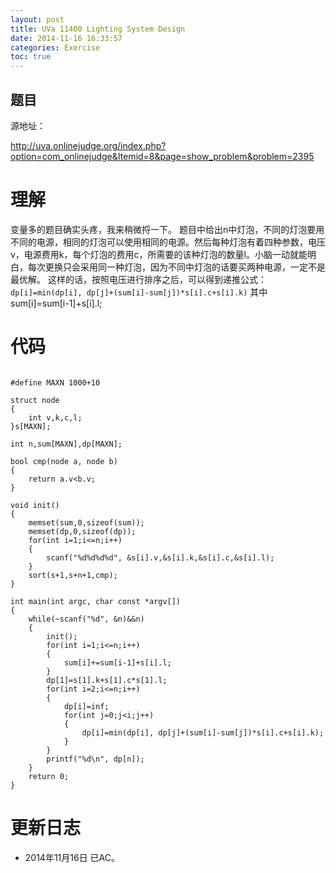 ```yaml
---
layout: post
title: UVa 11400 Lighting System Design
date: 2014-11-16 16:33:57
categories: Exercise
toc: true
---
```

## 题目
源地址：

http://uva.onlinejudge.org/index.php?option=com_onlinejudge&Itemid=8&page=show_problem&problem=2395

# 理解
变量多的题目确实头疼，我来稍微捋一下。
题目中给出n中灯泡，不同的灯泡要用不同的电源，相同的灯泡可以使用相同的电源。然后每种灯泡有着四种参数，电压v，电源费用k，每个灯泡的费用c，所需要的该种灯泡的数量l。小脑一动就能明白，每次更换只会采用同一种灯泡，因为不同中灯泡的话要买两种电源，一定不是最优解。
这样的话，按照电压进行排序之后，可以得到递推公式：
`dp[i]=min(dp[i], dp[j]+(sum[i]-sum[j])*s[i].c+s[i].k)`
其中sum[i]=sum[i-1]+s[i].l;

<!-- more -->

# 代码

```

#define MAXN 1000+10

struct node
{
    int v,k,c,l;
}s[MAXN];

int n,sum[MAXN],dp[MAXN];

bool cmp(node a, node b)
{
    return a.v<b.v;
}

void init()
{
    memset(sum,0,sizeof(sum));
    memset(dp,0,sizeof(dp));
    for(int i=1;i<=n;i++)
    {
        scanf("%d%d%d%d", &s[i].v,&s[i].k,&s[i].c,&s[i].l);
    }
    sort(s+1,s+n+1,cmp);
}

int main(int argc, char const *argv[])
{
    while(~scanf("%d", &n)&&n)
    {
        init();
        for(int i=1;i<=n;i++)
        {
            sum[i]+=sum[i-1]+s[i].l;
        }
        dp[1]=s[1].k+s[1].c*s[1].l;
        for(int i=2;i<=n;i++)
        {
            dp[i]=inf;
            for(int j=0;j<i;j++)
            {
                dp[i]=min(dp[i], dp[j]+(sum[i]-sum[j])*s[i].c+s[i].k);
            }
        }
        printf("%d\n", dp[n]);
    }
	return 0;
}

```

# 更新日志
- 2014年11月16日 已AC。